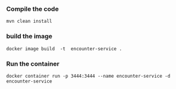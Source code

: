 
### Compile the code

`mvn clean install`

### build the image
`docker image build  -t  encounter-service .`

### Run the container
`docker container run -p 3444:3444 --name encounter-service -d encounter-service`
